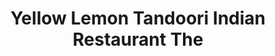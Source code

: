 ---
title: "Yellow Lemon Tandoori Indian Restaurant The"
address: "Upr Denmark st Limerick Co. Limerick"
tel: "(061)312333"
county: "Limerick"
category: "Indian Restaurants"
type: "Content"
lat: "52.66391"
lng: "-8.624733"
---